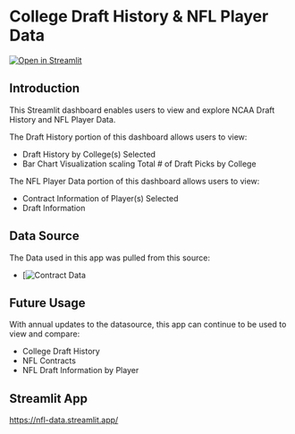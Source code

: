 # College Draft History & NFL Player Data
[![Open in Streamlit](https://static.streamlit.io/badges/streamlit_badge_black_white.svg)](https://nfl-data.streamlit.app/)

## Introduction
This Streamlit dashboard enables users to view and explore NCAA Draft History and NFL Player Data.

The Draft History portion of this dashboard allows users to view:
- Draft History by College(s) Selected
- Bar Chart Visualization scaling Total # of Draft Picks by College

The NFL Player Data portion of this dashboard allows users to view:
- Contract Information of Player(s) Selected
- Draft Information

## Data Source
The Data used in this app was pulled from this source:
- [![Contract Data](https://github.com/nflverse/nflverse-data/releases?page=2)

## Future Usage
With annual updates to the datasource, this app can continue to be used to view and compare:
- College Draft History
- NFL Contracts
- NFL Draft Information by Player

## Streamlit App
https://nfl-data.streamlit.app/
